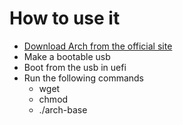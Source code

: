 # How to use it
- [Download Arch from the official site](https://www.archlinux.de/download)
- Make a bootable usb
- Boot from the usb in uefi
- Run the following commands
  - wget
  - chmod
  - ./arch-base

